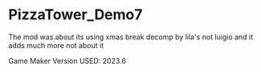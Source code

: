 # PizzaTower_Demo7
 The mod was about its using xmas break decomp by lila's not luigio and it adds much more not about it

Game Maker Version USED:
2023.6
